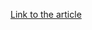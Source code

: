 [Link to the article](https://www.bitdefender.com/en-us/blog/labs/investigating-worldwide-sms-scams-and-tens-of-millions-of-dollars-in-fraud/)
